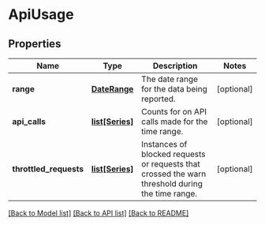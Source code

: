 # ApiUsage

## Properties
Name | Type | Description | Notes
------------ | ------------- | ------------- | -------------
**range** | [**DateRange**](DateRange.md) | The date range for the data being reported. | [optional] 
**api_calls** | [**list[Series]**](Series.md) | Counts for on API calls made for the time range. | [optional] 
**throttled_requests** | [**list[Series]**](Series.md) | Instances of blocked requests or requests that crossed the warn threshold during the time range. | [optional] 

[[Back to Model list]](../README.md#documentation-for-models) [[Back to API list]](../README.md#documentation-for-api-endpoints) [[Back to README]](../README.md)


